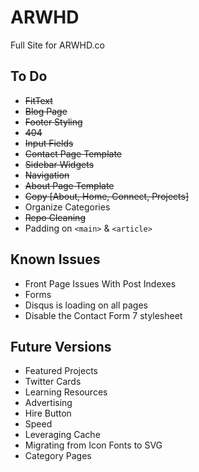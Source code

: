 ARWHD
=====

Full Site for ARWHD.co

To Do
----
* ~~FitText~~
* ~~Blog Page~~
* ~~Footer Styling~~
* ~~404~~
* ~~Input Fields~~
* ~~Contact Page Template~~
* ~~Sidebar Widgets~~
* ~~Navigation~~
* ~~About Page Template~~
* ~~Copy [About, Home, Connect, Projects]~~
* Organize Categories
* ~~Repo Cleaning~~
* Padding on `<main>` & `<article>`

Known Issues
----
* Front Page Issues With Post Indexes
* Forms
* Disqus is loading on all pages
* Disable the Contact Form 7 stylesheet


Future Versions
----
* Featured Projects
* Twitter Cards
* Learning Resources
* Advertising
* Hire Button
* Speed
* Leveraging Cache
* Migrating from Icon Fonts to SVG
* Category Pages
